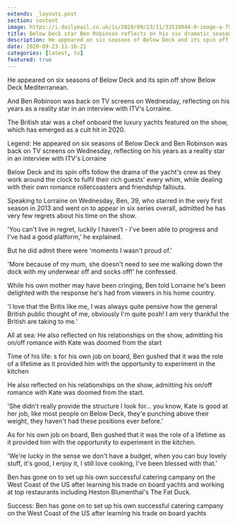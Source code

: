 ```yaml
---
extends: _layouts.post
section: content
image: https://i.dailymail.co.uk/1s/2020/09/23/11/33519044-0-image-a-75_1600855881161.jpg 
title: Below Deck star Ben Robinson reflects on his six dramatic seasons on the hit reality show 
description: He appeared on six seasons of Below Deck and its spin off show Below Deck Mediterranean. 
date: 2020-09-23-11-16-21 
categories: [latest, tv] 
featured: true 
--- 
```

He appeared on six seasons of Below Deck and its spin off show Below Deck Mediterranean.

And Ben Robinson was back on TV screens on Wednesday, reflecting on his years as a reality star in an interview with ITV's Lorraine.  

The British star was a chef onboard the luxury yachts featured on the show, which has emerged as a cult hit in 2020.

Legend: He appeared on six seasons of Below Deck and Ben Robinson was back on TV screens on Wednesday, reflecting on his years as a reality star in an interview with ITV's Lorraine

Below Deck and its spin offs follow the drama of the yacht's crew as they work around the clock to fulfil their rich guests' every whim, while dealing with their own romance rollercoasters and friendship fallouts.

Speaking to Lorraine on Wednesday, Ben, 39, who starred in the very first season in 2013 and went on to appear in six series overall, admitted he has very few regrets about his time on the show. 

'You can't live in regret, luckily I haven't - I've been able to progress and I've had a good platform,' he explained.

But he did admit there were 'moments I wasn't proud of.' 

'More because of my mum, she doesn't need to see me walking down the dock with my underwear off and socks off!' he confessed.

While his own mother may have been cringing, Ben told Lorraine he's been delighted with the response he's had from viewers in his home country.

'I love that the Britis like me, I was always quite pensive how the general British public thought of me, obviously I'm quite posh! I am very thankful the British are taking to me.' 

All at sea: He also reflected on his relationships on the show, admitting his on/off romance with Kate was doomed from the start

Time of his life: s for his own job on board, Ben gushed that it was the role of a lifetime as it provided him with the opportunity to experiment in the kitchen

He also reflected on his relationships on the show, admitting his on/off romance with Kate was doomed from the start. 

'She didn't really provide the structure I look for... you know, Kate is good at her job, like most people on Below Deck, they'e punching above their weight, they haven't had these positions ever before.'

As for his own job on board, Ben gushed that it was the role of a lifetime as it provided him with the opportunity to experiment in the kitchen.  

'We're lucky in the sense we don't have a budget, when you can buy lovely stuff, it's good, I enjoy it, I still love cooking, I've been blessed with that.'  

Ben has gone on to set up his own successful catering campany on the West Coast of the US after learning his trade on board yachts and working at top restaurants including Heston Blumenthal's The Fat Duck.

Success: Ben has gone on to set up his own successful catering campany on the West Coast of the US after learning his trade on board yachts

